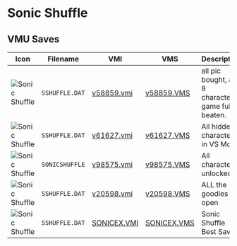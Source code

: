 # Sonic Shuffle

## VMU Saves

| Icon | Filename | VMI | VMS | Description |
|------|----------|-----|-----|-------------|
| ![Sonic Shuffle](../icons/SSHUFFLE.DAT.GIF) | `SSHUFFLE.DAT` | [v58859.vmi](v58859.vmi) | [v58859.VMS](v58859.VMS) | all pic bought, all 8 characters, game fully beaten. 
| ![Sonic Shuffle](../icons/SSHUFFLE.DAT.GIF) | `SSHUFFLE.DAT` | [v61627.vmi](v61627.vmi) | [v61627.VMS](v61627.VMS) | All hidden characters in VS Mode 
| ![Sonic Shuffle](../icons/SONICSHUFFLE.GIF) | `SONICSHUFFLE` | [v98575.vmi](v98575.vmi) | [v98575.VMS](v98575.VMS) |  All characters unlocked. 
| ![Sonic Shuffle](../icons/SSHUFFLE.DAT.GIF) | `SSHUFFLE.DAT` | [v20598.vmi](v20598.vmi) | [v20598.VMS](v20598.VMS) | ALL the goodies open 
| ![Sonic Shuffle](../icons/SSHUFFLE.DAT.GIF) | `SSHUFFLE.DAT` | [SONICEX.VMI](SONICEX.VMI) | [SONICEX.VMS](SONICEX.VMS) | Sonic Shuffle Best Save
